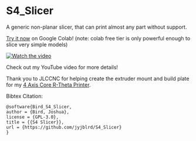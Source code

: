 # S4_Slicer
A generic non-planar slicer, that can print almost any part without support.

[Try it now](https://colab.research.google.com/github/jyjblrd/S4_Slicer) on Google Colab! (note: colab free tier is only powerful enough to slice very simple models)

[![Watch the video](https://github.com/jyjblrd/S4_Slicer/blob/main/thumnail.jpeg?raw=true)](https://www.youtube.com/watch?v=M51bMMVWbC8)

Check out my YouTube video for more details!

Thank you to JLCCNC for helping create the extruder mount and build plate for my [4 Axis Core R-Theta Printer](https://github.com/jyjblrd/Core-R-Theta-4-Axis-Printer).



Bibtex Citation:
```
@software{Bird_S4_Slicer,
author = {Bird, Joshua},
license = {GPL-3.0},
title = {{S4 Slicer}},
url = {https://github.com/jyjblrd/S4_Slicer}
}
```
